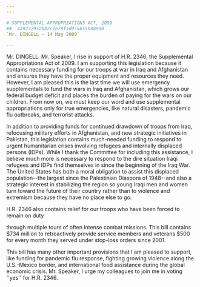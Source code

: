 ```yaml
---
---

# SUPPLEMENTAL APPROPRIATIONS ACT, 2009
## `4a92329520b2c1e78f5d955655b88900`
`Mr. DINGELL — 14 May 2009`

---
```



Mr. DINGELL. Mr. Speaker, I rise in support of H.R. 2346, the 
Supplemental Appropriations Act of 2009. I am supporting this 
legislation because it contains necessary funding for our troops at war 
in Iraq and Afghanistan and ensures they have the proper equipment and 
resources they need. However, I am pleased this is the last time we 
will use emergency supplementals to fund the wars in Iraq and 
Afghanistan, which grows our federal budget deficit and places the 
burden of paying for the wars on our children. From now on, we must 
keep our word and use supplemental appropriations only for true 
emergencies, like natural disasters, pandemic flu outbreaks, and 
terrorist attacks.

In addition to providing funds for continued drawdown of troops from 
Iraq, refocusing military efforts in Afghanistan, and new strategic 
initiatives in Pakistan, this legislation contains much-needed funding 
to respond to urgent humanitarian crises involving refugees and 
internally displaced persons (IDPs). While I thank the Committee for 
including this assistance, I believe much more is necessary to respond 
to the dire situation Iraqi refugees and IDPs find themselves in since 
the beginning of the Iraq War. The United States has both a moral 
obligation to assist this displaced population--the largest since the 
Palestinian Diaspora of 1948--and also a strategic interest in 
stabilizing the region so young Iraqi men and women turn toward the 
future of their country rather than to violence and extremism because 
they have no place else to go.

H.R. 2346 also contains relief for our troops who have been forced to 
remain on duty


through multiple tours of often intense combat missions. This bill 
contains $734 million to retroactively provide service members and 
veterans $500 for every month they served under stop-loss orders since 
2001.

This bill has many other important provisions that I am pleased to 
support, like funding for pandemic flu response, fighting growing 
violence along the U.S.-Mexico border, and international food 
assistance during the global economic crisis. Mr. Speaker, I urge my 
colleagues to join me in voting ''yes'' for H.R. 2346.